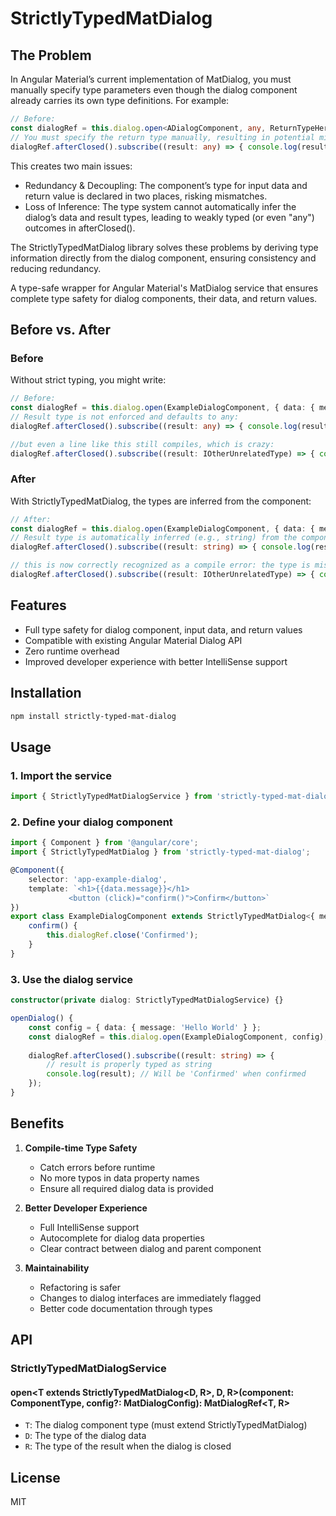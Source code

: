 # StrictlyTypedMatDialog

## The Problem

In Angular Material’s current implementation of MatDialog, you must manually specify type parameters even though the dialog component already carries its own type definitions. For example:

```typescript
// Before:
const dialogRef = this.dialog.open<ADialogComponent, any, ReturnTypeHere>(ADialogComponent, { data: { ... } });
// You must specify the return type manually, resulting in potential mistakes:
dialogRef.afterClosed().subscribe((result: any) => { console.log(result); });
```

This creates two main issues:
- Redundancy & Decoupling: The component’s type for input data and return value is declared in two places, risking mismatches.
- Loss of Inference: The type system cannot automatically infer the dialog’s data and result types, leading to weakly typed (or even "any") outcomes in afterClosed().

The StrictlyTypedMatDialog library solves these problems by deriving type information directly from the dialog component, ensuring consistency and reducing redundancy.

A type-safe wrapper for Angular Material's MatDialog service that ensures complete type safety for dialog components, their data, and return values.

## Before vs. After

### Before
Without strict typing, you might write:

```typescript
// Before:
const dialogRef = this.dialog.open(ExampleDialogComponent, { data: { message: 'Hello World' } });
// Result type is not enforced and defaults to any:
dialogRef.afterClosed().subscribe((result: any) => { console.log(result); });

//but even a line like this still compiles, which is crazy:
dialogRef.afterClosed().subscribe((result: IOtherUnrelatedType) => { console.log(result); }); // this should be a compile error, but it actually isn't.
```

### After
With StrictlyTypedMatDialog, the types are inferred from the component:

```typescript
// After:
const dialogRef = this.dialog.open(ExampleDialogComponent, { data: { message: 'Hello World' } });
// Result type is automatically inferred (e.g., string) from the component’s declaration:
dialogRef.afterClosed().subscribe((result: string) => { console.log(result); });

// this is now correctly recognized as a compile error: the type is mismatched from the actual definition in the component.
dialogRef.afterClosed().subscribe((result: IOtherUnrelatedType) => { console.log(result); }); 

```

## Features

- Full type safety for dialog component, input data, and return values
- Compatible with existing Angular Material Dialog API
- Zero runtime overhead
- Improved developer experience with better IntelliSense support

## Installation

```bash
npm install strictly-typed-mat-dialog
```

## Usage

### 1. Import the service

```typescript
import { StrictlyTypedMatDialogService } from 'strictly-typed-mat-dialog';
```

### 2. Define your dialog component

```typescript
import { Component } from '@angular/core';
import { StrictlyTypedMatDialog } from 'strictly-typed-mat-dialog';

@Component({
    selector: 'app-example-dialog',
    template: `<h1>{{data.message}}</h1>
             <button (click)="confirm()">Confirm</button>`
})
export class ExampleDialogComponent extends StrictlyTypedMatDialog<{ message: string }, string> {
    confirm() {
        this.dialogRef.close('Confirmed');
    }
}
```

### 3. Use the dialog service

```typescript
constructor(private dialog: StrictlyTypedMatDialogService) {}

openDialog() {
    const config = { data: { message: 'Hello World' } };
    const dialogRef = this.dialog.open(ExampleDialogComponent, config);
    
    dialogRef.afterClosed().subscribe((result: string) => {
        // result is properly typed as string
        console.log(result); // Will be 'Confirmed' when confirmed
    });
}
```

## Benefits

1. **Compile-time Type Safety**
   - Catch errors before runtime
   - No more typos in data property names
   - Ensure all required dialog data is provided

2. **Better Developer Experience**
   - Full IntelliSense support
   - Autocomplete for dialog data properties
   - Clear contract between dialog and parent component

3. **Maintainability**
   - Refactoring is safer
   - Changes to dialog interfaces are immediately flagged
   - Better code documentation through types

## API

### StrictlyTypedMatDialogService

#### open<T extends StrictlyTypedMatDialog<D, R>, D, R>(component: ComponentType<T>, config?: MatDialogConfig<D>): MatDialogRef<T, R>

- `T`: The dialog component type (must extend StrictlyTypedMatDialog)
- `D`: The type of the dialog data
- `R`: The type of the result when the dialog is closed

## License

MIT
